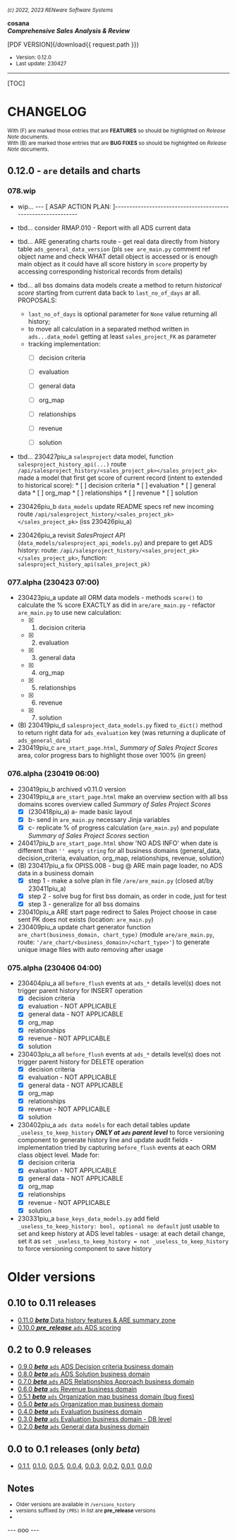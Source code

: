 <small>*(c) 2022, 2023 RENware Software Systems*</small>

**cosana**    
***Comprehensive Sales Analysis & Review***

[PDF VERSION](/download{{ request.path }})

<small>

* Version: 0.12.0
* Last update: 230427
</small>

***

[TOC]

# CHANGELOG

<small>With (F) are marked those entries that are **FEATURES** so should be highlighted on *Release Note* documents.</small>    
<small>With (B) are marked those entries that are **BUG FIXES** so should be highlighted on *Release Note* documents.</small>


## 0.12.0 - `are` details and charts

### 078.wip

* wip... --- [ ASAP ACTION PLAN: ]-------------------------------------------------------------

* tbd... consider RMAP.010 - Report with all ADS current data

* tbd... ARE generating charts route - get real data directly from history table `ads_general_data_version` (pls `see are_main.py` comment ref object name and check WHAT detail object is accessed or is enough main object as it could have all score history in `score` property by accessing corresponding historical records from details)

* tbd... all bss domains data models create a method to return *historical score* starting from current data back to `last_no_of_days` ar all. PROPOSALS:
    * `last_no_of_days` is optional parameter for `None` value returning all history;
    * to move all calculation in a separated method written in `ads...data_model` getting at least `sales_project_FK` as parameter
    * tracking implementation:
        * [ ] decision criteria
        * [ ] evaluation
        * [ ] general data
        * [ ] org_map
        * [ ] relationships
        * [ ] revenue
        * [ ] solution


* tbd... 230427piu_a `salesproject` data model, function `salesproject_history_api(...)` route `/api/salesproject_history/<sales_project_pk></sales_project_pk>` made a model that first get score of current record (intent to extended to historical score):
        * [ ] decision criteria
        * [ ] evaluation
        * [ ] general data
        * [ ] org_map
        * [ ] relationships
        * [ ] revenue
        * [ ] solution

* 230426piu_b `data_models` update README specs ref new incoming route `/api/salesproject_history/<sales_project_pk></sales_project_pk>` (iss 230426piu_a)
* 230426piu_a revisit *SalesProject API* (`data_models/salesproject_api_models.py`) and prepare to get ADS history: route: `/api/salesproject_history/<sales_project_pk></sales_project_pk>`,  function: `salesproject_history_api(sales_project_pk)`


### 077.alpha (230423 07:00)

* 230423piu_a update all ORM data models - methods `score()` to calculate the % score EXACTLY as did in `are/are_main.py` - refactor `are_main.py` to use new calculation:
    * [x] 1. decision criteria
    * [x] 2. evaluation
    * [x] 3. general data
    * [x] 4. org_map
    * [x] 5. relationships
    * [x] 6. revenue
    * [x] 7. solution
* (B) 230419piu_d `salesproject_data_models.py` fixed `to_dict()` method to return right data for `ads_evaluation` key (was returning a duplicate of `ads_general_data`)
* 230419piu_c `are_start_page.html`, *Summary of Sales Project Scores* area, color progress bars to highlight those over 100% (in green)


### 076.alpha (230419 06:00)

* 230419piu_b archived v0.11.0 version
* 230419piu_a `are_start_page.html` make an overview section with all bss domains scores overview called *Summary of Sales Project Scores*
    * [x] (230418piu_a) a- made basic layout
    * [x] b- send in `are_main.py` necessary Jinja variables
    * [x] c- replicate % of progress calculation (`are_main.py`) and populate *Summary of Sales Project Scores* section
* 240417piu_b `are_start_page.html` show 'NO ADS INFO' when date is different than `'' empty string` for all business domains (general_data, decision_criteria, evaluation, org_map, relationships, revenue, solution)
* (B) 230417piu_a fix OPISS.008 - bug @ ARE main page loader, no ADS data in a business domain
    * [x] step 1 - make a solve plan in file `/are/are_main.py` (closed at/by 230411piu_a)
    * [x] step 2 - solve bug for first bss domain, as order in code, just for test
    * [x] step 3 - generalize for all bss domains
* 230410piu_a ARE start page redirect to Sales Project choose in case sent PK does not exists (location: `are_main.py`)
* 230409piu_a update chart generator function `are_chart(business_domain, chart_type)` (module `are/are_main.py`, route: `'/are_chart/<business_domain>/<chart_type>'`) to generate unique image files with auto removing after usage


### 075.alpha (230406 04:00)

* 230404piu_a all `before_flush` events at `ads_*` details level(s) does not trigger parent history for INSERT operation
    * [x] decision criteria
    * [x] evaluation - NOT APPLICABLE
    * [x] general data - NOT APPLICABLE
    * [x] org_map
    * [x] relationships
    * [x] revenue - NOT APPLICABLE
    * [x] solution
* 230403piu_a all `before_flush` events at `ads_*` details level(s) does not trigger parent history for DELETE operation
    * [x] decision criteria
    * [x] evaluation - NOT APPLICABLE
    * [x] general data - NOT APPLICABLE
    * [x] org_map
    * [x] relationships
    * [x] revenue - NOT APPLICABLE
    * [x] solution
* 230402piu_a `ads data models` for each detail tables update `_useless_to_keep_history` ***ONLY at `ads` parent level*** to force versioning component to generate history line and update audit fields - implementation tried by capturing `before_flush` events at each ORM class object level. Made for:
    * [x] decision criteria
    * [x] evaluation - NOT APPLICABLE
    * [x] general data - NOT APPLICABLE
    * [x] org_map
    * [x] relationships
    * [x] revenue - NOT APPLICABLE
    * [x] solution
* 230331piu_a `base_keys_data_models.py` add field `_useless_to_keep_history: bool, optional no default` just usable to set and keep history at ADS level tables - usage: at each detail change, set it as `set _useless_to_keep_history = not _useless_to_keep_history` to force versioning component to save history















# Older versions

## 0.10 to 0.11 releases

* [0.11.0 ***beta*** Data history features & ARE summary zone](/versions_history/CHANGELOG_0.11.0.md)
* [0.10.0 ***pre_release*** `ads` ADS scoring](/versions_history/CHANGELOG_0.10.0.md)

## 0.2 to 0.9 releases

* [0.9.0 ***beta*** `ads` ADS Decision criteria business domain](/versions_history/CHANGELOG_0.9.0.md)
* [0.8.0 ***beta*** `ads` ADS Solution business domain](/versions_history/CHANGELOG_0.8.0.md)
* [0.7.0 ***beta*** `ads` ADS Relationships Approach business domain](/versions_history/CHANGELOG_0.7.0.md)
* [0.6.0 ***beta*** `ads` Revenue business domain](/versions_history/CHANGELOG_0.6.0.md)
* [0.5.1 ***beta*** `ads` Organization map business domain (bug fixes)](/versions_history/CHANGELOG_0.5.1.md)
* [0.5.0 ***beta*** `ads` Organization map business domain](/versions_history/CHANGELOG_0.5.0.md)
* [0.4.0 ***beta*** `ads` Evaluation business domain](/versions_history/CHANGELOG_0.4.0.md)
* [0.3.0 ***beta*** `ads` Evaluation business domain - DB level](/versions_history/CHANGELOG_0.3.0.md)
* [0.2.0 ***beta*** `ads` General data business domain](/versions_history/CHANGELOG_0.2.0.md)

## 0.0 to 0.1 releases (only ***beta***)

* [0.1.1](/versions_history/CHANGELOG_0.1.1.md), [0.1.0](/versions_history/CHANGELOG_0.1.0.md), [0.0.5](/versions_history/CHANGELOG_0.0.5.md), [0.0.4](/versions_history/CHANGELOG_0.0.4.md), [0.0.3](/versions_history/CHANGELOG_0.0.3.md), [0.0.2](/versions_history/CHANGELOG_0.0.2.md), [0.0.1](/versions_history/CHANGELOG_0.0.1.md), [0.0.0](/versions_history/CHANGELOG_0.0.0.md)


## Notes

<small>

* Older versions are available in `/versions_history`
* versions suffixed by `(PRS)` in list are **pre_release** versions
* 
</small>





--- ooo ---
